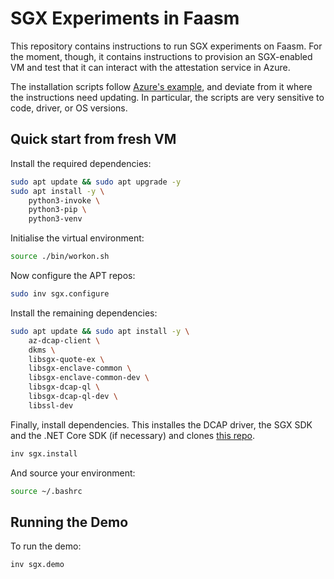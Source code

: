 # SGX Experiments in Faasm

This repository contains instructions to run SGX experiments on Faasm.
For the moment, though, it contains instructions to provision an SGX-enabled
VM and test that it can interact with the attestation service in Azure.

The installation scripts follow [Azure's example](https://github.com/Azure-Samples/microsoft-azure-attestation/tree/master/intel.sdk.attest.sample),
and deviate from it where the instructions need updating.
In particular, the scripts are very sensitive to code, driver, or OS versions.

## Quick start from fresh VM

Install the required dependencies:

```bash
sudo apt update && sudo apt upgrade -y
sudo apt install -y \
    python3-invoke \
    python3-pip \
    python3-venv
```

Initialise the virtual environment:

```bash
source ./bin/workon.sh
```

Now configure the APT repos:

```bash
sudo inv sgx.configure
```

Install the remaining dependencies:

```bash
sudo apt update && sudo apt install -y \
    az-dcap-client \
    dkms \
    libsgx-quote-ex \
    libsgx-enclave-common \
    libsgx-enclave-common-dev \
    libsgx-dcap-ql \
    libsgx-dcap-ql-dev \
    libssl-dev
```

Finally, install dependencies. This installes the DCAP driver, the SGX SDK and the .NET Core SDK (if necessary) and clones [this repo](https://github.com/Azure-Samples/microsoft-azure-attestation/).

```bash
inv sgx.install
```

And source your environment:

```bash
source ~/.bashrc
```

## Running the Demo

To run the demo:

```bash
inv sgx.demo
```
